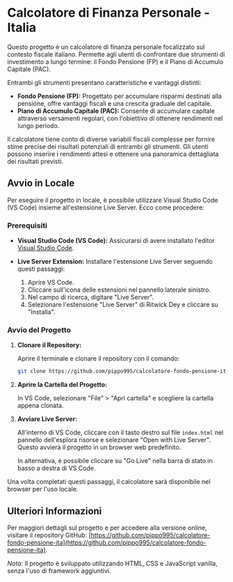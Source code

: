 # Calcolatore di Finanza Personale - Italia

Questo progetto è un calcolatore di finanza personale focalizzato sul contesto fiscale italiano. Permette agli utenti di confrontare due strumenti di investimento a lungo termine: il Fondo Pensione (FP) e il Piano di Accumulo Capitale (PAC).

Entrambi gli strumenti presentano caratteristiche e vantaggi distinti:

- **Fondo Pensione (FP):** Progettato per accumulare risparmi destinati alla pensione, offre vantaggi fiscali e una crescita graduale del capitale.
- **Piano di Accumulo Capitale (PAC):** Consente di accumulare capitale attraverso versamenti regolari, con l'obiettivo di ottenere rendimenti nel lungo periodo.

Il calcolatore tiene conto di diverse variabili fiscali complesse per fornire stime precise dei risultati potenziali di entrambi gli strumenti. Gli utenti possono inserire i rendimenti attesi e ottenere una panoramica dettagliata dei risultati previsti.

## Avvio in Locale

Per eseguire il progetto in locale, è possibile utilizzare Visual Studio Code (VS Code) insieme all'estensione Live Server. Ecco come procedere:

### Prerequisiti

- **Visual Studio Code (VS Code):** Assicurarsi di avere installato l'editor [Visual Studio Code](https://code.visualstudio.com/).
- **Live Server Extension:** Installare l'estensione Live Server seguendo questi passaggi:

  1. Aprire VS Code.
  2. Cliccare sull'icona delle estensioni nel pannello laterale sinistro.
  3. Nel campo di ricerca, digitare "Live Server".
  4. Selezionare l'estensione "Live Server" di Ritwick Dey e cliccare su "Installa".

### Avvio del Progetto

1. **Clonare il Repository:**

   Aprire il terminale e clonare il repository con il comando:

   ```bash
   git clone https://github.com/pippo995/calcolatore-fondo-pensione-ita.git
   ```

2. **Aprire la Cartella del Progetto:**

   In VS Code, selezionare "File" > "Apri cartella" e scegliere la cartella appena clonata.

3. **Avviare Live Server:**

   All'interno di VS Code, cliccare con il tasto destro sul file `index.html` nel pannello dell'esplora risorse e selezionare "Open with Live Server". Questo avvierà il progetto in un browser web predefinito.

   In alternativa, è possibile cliccare su "Go Live" nella barra di stato in basso a destra di VS Code.

Una volta completati questi passaggi, il calcolatore sarà disponibile nel browser per l'uso locale.

## Ulteriori Informazioni

Per maggiori dettagli sul progetto e per accedere alla versione online, visitare il repository GitHub: [https://github.com/pippo995/calcolatore-fondo-pensione-ita](https://github.com/pippo995/calcolatore-fondo-pensione-ita).

*Nota:* Il progetto è sviluppato utilizzando HTML, CSS e JavaScript vanilla, senza l'uso di framework aggiuntivi.
